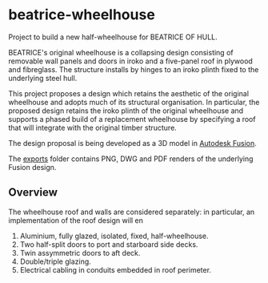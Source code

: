 # beatrice-wheelhouse

Project to build a new half-wheelhouse for BEATRICE OF HULL.

BEATRICE's original wheelhouse is a collapsing design consisting of
removable wall panels and doors in iroko and a five-panel roof in
plywood and fibreglass.
The structure installs by hinges to an iroko plinth fixed to the
underlying steel hull.

This project proposes a design which retains the aesthetic of the
original wheelhouse and adopts much of its structural organisation.
In particular, the proposed design retains the iroko plinth of the
original wheelhouse and supports a phased build of a replacement
wheelhouse by specifying a roof that will integrate with the
original timber structure.

The design proposal is being developed as a 3D model in
[Autodesk Fusion](https://www.autodesk.com/products/fusion-360/personal).

The
[exports](./exports/)
folder contains PNG, DWG and PDF renders of the underlying Fusion
design.

## Overview

The wheelhouse roof and walls are considered separately: in particular, an implementation of the roof design will  en

1. Aluminium, fully glazed, isolated, fixed, half-wheelhouse.
2. Two half-split doors to port and starboard side decks.
3. Twin assymmetric doors to aft deck.
4. Double/triple glazing.
5. Electrical cabling in conduits embedded in roof perimeter. 
